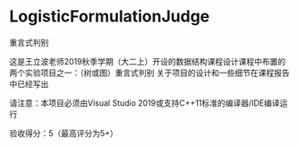 # LogisticFormulationJudge
重言式判别

这是王立波老师2019秋季学期（大二上）开设的数据结构课程设计课程中布置的两个实验项目之一：（树或图）重言式判别 关于项目的设计和一些细节在课程报告中已经写出

请注意：本项目必须由Visual Studio 2019或支持C++11标准的编译器/IDE编译运行

验收得分：5（最高评分为5+）
